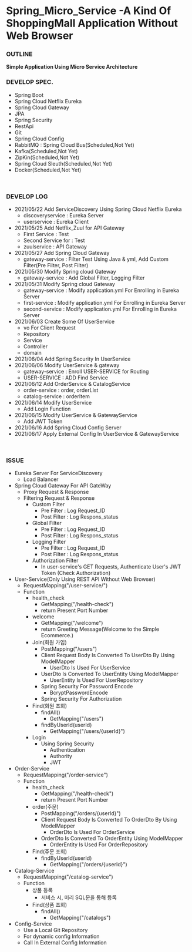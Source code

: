 # Spring_Micro_Service -A Kind Of ShoppingMall Application Without Web Browser
### OUTLINE
**Simple Application Using Micro Service Architecture**</br>

### DEVELOP SPEC.
- Spring Boot
- Spring Cloud Netflix Eureka 
- Spring Cloud Gateway
- JPA
- Spring Security
- RestApi
- Git
- Spring Cloud Config
- RabbitMQ : Spring Cloud Bus(Scheduled,Not Yet)
- Kafka(Scheduled,Not Yet)
- ZipKin(Scheduled,Not Yet)
- Spring Cloud Sleuth(Scheduled,Not Yet)
- Docker(Scheduled,Not Yet)
</br>

### DEVELOP LOG
- 2021/05/22 Add ServiceDiscovery Using Spring Cloud Netflix Eureka
	- discoveryservice : Eureka Server
	- userservice : Eureka Client
- 2021/05/25 Add Netflix_Zuul for API Gateway
	- First Service : Test
	- Second Service for : Test
	- zuulservice  : API Gateway
- 2021/05/27 Add Spring Cloud Gateway
	- gateway-service : Filter Test Using Java & yml, Add Custom Filter(Pre Filter, Post Filter)
- 2021/05/30 Modify Spring cloud Gateway
	- gateway-service : Add Global Filter, Logging Filter
- 2021/05/31 Modify Spring cloud Gateway
	- gateway-service : Modify application.yml For Enrolling in Eureka Server 
	- first-service : Modify application.yml For Enrolling in Eureka Server 
	- second-service : Modify application.yml For Enrolling in Eureka Server 
- 2021/06/03 Create Some Of UserService
	- vo For Client Request
	- Repository
	- Service
	- Controller
	- domain
- 2021/06/04 Add Spring Security In UserService
- 2021/06/06 Modify UserService & gateway
	- gateway-service : Enroll USER-SERVICE for Routing
	- USER-SERVICE : ADD Find Service
- 2021/06/12 Add OrderService & CatalogService
	- order-service : order, orderList
	- catalog-service : orderItem
- 2021/06/14 Modify UserService
	- Add Login Function
- 2021/06/15 Modify UserService & GatewayService
	- Add JWT Token
- 2021/06/16 Add Spring Cloud Config Server
- 2021/06/17 Apply External Config In UserService & GatewayService
</br>

### ISSUE
- Eureka Server For ServiceDiscovery
	- Load Balancer
- Spring Cloud Gateway For API GateWay
	- Proxy Request & Response
	- Filtering Request & Response
		- Custom Filter
			- Pre Filter : Log Request_ID
			- Post Filter : Log Respons_status
		- Global Filter
			- Pre Filter : Log Request_ID
			- Post Filter : Log Respons_status
		- Logging Filter
			- Pre Filter : Log Request_ID
			- Post Filter : Log Respons_status
		- Authorization Filter
			- In user-service's GET Requests, Authenticate User's JWT Token (Check Authorization)
- User-Service(Only Using REST API Without Web Browser)
	- RequestMapping("/user-service/")
	- Function
		- health_check
			- GetMapping("/health-check")
			- return Present Port Number
		- welcome
			- GetMapping("/welcome")
			- return Greeting Message(Welcome to the Simple Ecommerce.)
		- Join(회원 가입)
			- PostMapping("/users")
			- Client Request Body Is Converted To UserDto By Using ModelMapper
				- UserDto Is Used For UserService
			- UserDto Is Converted To UserEntity Using ModelMapper
				- UserEntity Is Used For UserRepository
			- Spring Security For Password Encode
				- BcryptPasswordEncode
			- Spring Security For Authorization
		- Find(회원 조회)
			- findAll()
				- GetMapping("/users")
			- findByUserId(userId)
				- GetMapping("/users/{userId}")
		- Login
			- Using Spring Security
				- Authentication
				- Authority
				- JWT
- Order-Service
	- RequestMapping("/order-service")
	- Function
		- health_check
			- GetMapping("/health-check")
			- return Present Port Number
		- order(주문)
			- PostMapping("/orders/{userId}")
			- Client Request Body Is Converted To OrderDto By Using ModelMapper
				- OrderDto Is Used For OrderService
			- OrderDto Is Converted To OrderEntity Using ModelMapper
				- OrderEntity Is Used For OrderRepository
		- Find(주문 조회)
			- findByUserId(userId)
				- GetMapping("/orders/{userId}")
- Catalog-Service
	- RequestMapping("/catalog-service")
	- Function
		- 상품 등록
			- 서비스 시, 미리 SQL문을 통해 등록
		- Find(상품 조회)
			- findAll()
				- GetMapping("/catalogs")
- Config-Service
	- Use a Local Git Repository 
	- For dynamic config Information
	- Call In External Config Information
